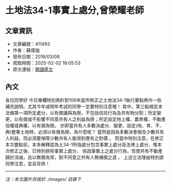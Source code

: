 # 土地法34-1事實上處分,曾榮耀老師

## 文章資訊
- 文章編號：411493
- 作者：蘇偉強
- 發布日期：2018/03/08
- 爬取時間：2025-02-02 18:05:53
- 原文連結：[閱讀原文](https://real-estate.get.com.tw/Columns/detail.aspx?no=411493)

## 內文
各位同學好
今日專欄特別再針對106年底所修正之土地法34-1執行要點再作一些補充說明。尤其今年或明年考試的同學一定要特別注意喔！
其中，第三點規定本法條第一項所定處分，以有償讓與為限，不包括信託行為及共有物分割；所定變更，以有償或不影響不同意共有人之利益為限；所定設定地上權、農育權、不動產役權或典權，以有償為限。
亦即當共有人多數決處分、變更、設定(地、育、不、典)整筆土地時，必須以有償為限，為什麼呢？
當然是因為多數決會損及少數共有人利益，而必須要保障少數共有人能得到應有之對價
。
而當中特別注意，在修正本次要點前，本多解釋認為土34-1所指處分包含事實上處分及法律上處分，惟本次修正之後，已特別排除事實上處分，
係因事實上之處分行為，恆使共有不動產歸於消滅，且以無償為常，對不同意之共有人無補償之道
。
上述立法理由特別請同學注意，並且背熟！

---
*注：本文圖片存放於 ./images/ 目錄下*
